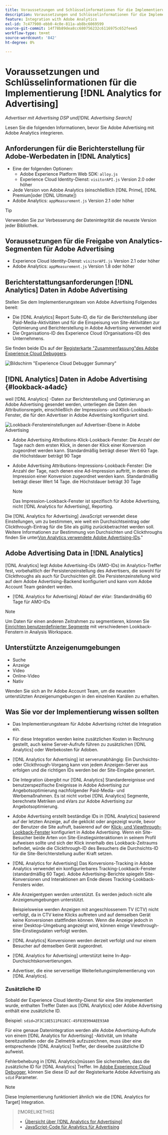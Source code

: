 ```yaml
---
title: Voraussetzungen und Schlüsselinformationen für die Implementierung [!DNL Analytics for Advertising]
description: Voraussetzungen und Schlüsselinformationen für die Implementierung [!DNL Analytics for Advertising]
feature: Integration with Adobe Analytics
exl-id: 7c477900-ebb0-4c0e-811a-ab8bc6069599
source-git-commit: 14f78b89dea8cc680756232c6116975c652feee5
workflow-type: tm+mt
source-wordcount: '842'
ht-degree: 0%

---
```


# Voraussetzungen und Schlüsselinformationen für die Implementierung [!DNL Analytics for Advertising]

*Advertiser mit Advertising DSP und[!DNL Advertising Search]*

Lesen Sie die folgenden Informationen, bevor Sie Adobe Advertising mit Adobe Analytics integrieren.

## Anforderungen für die Berichterstellung für Adobe-Werbedaten in [!DNL Analytics]

* Eine der folgenden Optionen:
   * Adobe Experience Platform Web SDK: `alloy.js`
   * Experience Cloud Identity-Dienst: `visitorAPI.js` Version 2.0 oder höher
* Jede Version von Adobe Analytics (einschließlich [!DNL Prime], [!DNL Premium]oder [!DNL Ultimate])
* Adobe Analytics: `appMeasurement.js` Version 2.1 oder höher

>[!TIP]
>
>Verwenden Sie zur Verbesserung der Datenintegrität die neueste Version jeder Bibliothek.

## Voraussetzungen für die Freigabe von Analytics-Segmenten für Adobe Advertising

* Experience Cloud Identity-Dienst: `visitorAPI.js` Version 2.1 oder höher
* Adobe Analytics: `appMeasurement.js` Version 1.8 oder höher

## Berichterstattungsanforderungen [!DNL Analytics] Daten in Adobe Advertising

Stellen Sie dem Implementierungsteam von Adobe Advertising Folgendes bereit:

* Die [!DNL Analytics] Report Suite-ID, die für die Berichterstellung über Paid-Media-Aktivitäten und für die Einspeisung von Site-Aktivitäten zur Optimierung und Berichterstellung in Adobe Advertising verwendet wird
* Die Organisations-ID des Experience Cloud (Organisations-ID) des Unternehmens.

Sie finden beide IDs auf der [Registerkarte &quot;Zusammenfassung&quot;des Adobe Experience Cloud Debuggers](https://experienceleague.adobe.com/docs/debugger/using-v2/summary.html).

![Bildschirm &quot;Experience Cloud Debugger Summary&quot;](/help/integrations/assets/a4adc-debugger-summary.png)

## [!DNL Analytics] Daten in Adobe Advertising {#lookback-a4adc}

weil [!DNL Analytics] -Daten zur Berichterstellung und Optimierung an Adobe Advertising gesendet werden, unterliegen die Daten den Attributionsregeln, einschließlich der Impressions- und Klick-Lookback-Fenster, die für den Advertiser in Adobe Advertising konfiguriert sind.

![Lookback-Fenstereinstellungen auf Advertiser-Ebene in Adobe Advertising](/help/integrations/assets/a4adc-lookbacks.png)

* Adobe Advertising Attributions-Klick-Lookback-Fenster: Die Anzahl der Tage nach dem ersten Klick, in denen der Klick einer Konversion zugeordnet werden kann. Standardmäßig beträgt dieser Wert 60 Tage. die Höchstdauer beträgt 90 Tage
* Adobe Advertising Attributions-Impressions-Lookback-Fenster: Die Anzahl der Tage, nach denen eine Ad-Impression auftritt, in denen die Impression einer Konversion zugeordnet werden kann. Standardmäßig beträgt dieser Wert 14 Tage. die Höchstdauer beträgt 30 Tage

   >[!NOTE]
   >
   > Das Impression-Lookback-Fenster ist spezifisch für Adobe Advertising, nicht [!DNL Analytics for Advertising], Reporting.

Die [!DNL Analytics for Advertising] JavaScript verwendet diese Einstellungen, um zu bestimmen, wie weit ein Durchsichtseintrag oder Clickthrough-Eintrag für die Site als gültig zurückbetrachtet werden soll. Weitere Informationen zur Bestimmung von Durchsichten und Clickthroughs finden Sie unter[Von Analytics verwendete Adobe Advertising-IDs](ids.md).&quot;

## Adobe Advertising Data in [!DNL Analytics]

[!DNL Analytics] legt Adobe Advertising-IDs (AMO-IDs) im Analytics-Treffer fest, vorbehaltlich der Persistenzeinstellung des Advertisers, die sowohl für Clickthroughs als auch für Durchsichten gilt. Die Persistenzeinstellung wird auf dem Adobe Advertising-Backend konfiguriert und kann vom Adobe Account Team geändert werden.

* [!DNL Analytics for Advertising] Ablauf der eVar: Standardmäßig 60 Tage für AMO-IDs

>[!NOTE]
>
>Um Daten für einen anderen Zeitrahmen zu segmentieren, können Sie [Einrichten benutzerdefinierter Segmente](https://experienceleague.adobe.com/docs/analytics/components/segmentation/segmentation-workflow/seg-build.html) mit verschiedenen Lookback-Fenstern in Analysis Workspace.

## Unterstützte Anzeigenumgebungen

* Suche
* Anzeige
* Video
* Online-Video
* Nativ

Wenden Sie sich an Ihr Adobe Account Team, um die neuesten unterstützten Anzeigenumgebungen in den einzelnen Kanälen zu erhalten.

## Was Sie vor der Implementierung wissen sollten

* Das Implementierungsteam für Adobe Advertising richtet die Integration ein.

* Für diese Integration werden keine zusätzlichen Kosten in Rechnung gestellt, auch keine Server-Aufrufe führen zu zusätzlichen [!DNL Analytics] oder Werbekosten für Adoben.

* [!DNL Analytics for Advertising] ist serverunabhängig: Ein Durchsichts- oder Clickthrough-Vorgang kann von jedem Anzeigen-Server aus erfolgen und die richtigen IDs werden bei der Site-Eingabe generiert.

* Die Integration übergibt nur [!DNL Analytics] Standardereignisse und benutzerspezifische Ereignisse in Adobe Advertising zur Angebotsoptimierung nachfolgender Paid-Media- und Werbemaßnahmen. Es ist nicht vorbei [!DNL Analytics] Segmente, berechnete Metriken und eVars zur Adobe Advertising zur Angebotsoptimierung.

* Adobe Advertising erstellt beständige IDs in [!DNL Analytics] basierend auf der letzten Anzeige, auf die geklickt oder angezeigt wurde, bevor der Benutzer die Site aufruft, basierend auf der [Klick- und Viewthrough-Lookback-Fenster](#lookback-a4adc) konfiguriert in Adobe Advertising. Wenn ein Site-Besucher beide Arten von Site-Einstiegsinteraktionen in seinem Profil aufweisen sollte und sich der Klick innerhalb des Lookback-Zeitraums befindet, würde die Clickthrough-ID des Besuchers die Durchsichts-ID für die Site-Berichterstellung außer Kraft setzen.

* [!DNL Analytics for Advertising] Das Konversions-Tracking in Adobe Analytics verwendet ein konfigurierbares Tracking-Lookback-Fenster (standardmäßig 60 Tage). Adobe Advertising-Berichte spiegeln Site-Konversionen und Interaktionen am Ende dieses Tracking-Lookback-Fensters wider.

* Alle Anzeigentypen werden unterstützt. Es werden jedoch nicht alle Anzeigenumgebungen unterstützt.

   Beispielsweise werden Anzeigen mit angeschlossenem TV (CTV) nicht verfolgt, da in CTV keine Klicks auftreten und auf demselben Gerät keine Konversionen stattfinden können. Wenn die Anzeige jedoch in einer Desktop-Umgebung angezeigt wird, können einige Viewthrough-Site-Einstiegsdaten verfolgt werden.

* [!DNL Analytics] Konversionen werden derzeit verfolgt und nur einem Besucher auf demselben Gerät zugeordnet.

* [!DNL Analytics for Advertising] unterstützt keine In-App-Durchsichtskonvertierungen.

* Advertiser, die eine serverseitige Weiterleitungsimplementierung von [!DNL Analytics].

### Zusätzliche ID

Sobald der Experience Cloud Identity-Dienst für eine Site implementiert wurde, enthalten Treffer Daten aus [!DNL Analytics] oder Adobe Advertising enthält eine zusätzliche ID.

Beispiel: `sdid=2F3C18E511F618CC-45F83E994AEE93A0`

Für eine genaue Datenintegration werden alle Adobe Advertising-Aufrufe von einem [!DNL Analytics for Advertising] -Aktivität, um Inhalte bereitzustellen oder die Zielmetrik aufzuzeichnen, muss über eine entsprechende [!DNL Analytics] Treffer, der dieselbe zusätzliche ID aufweist.

Fehlerbehebung in [!DNL Analytics]müssen Sie sicherstellen, dass die zusätzliche ID für [!DNL Analytics] Treffer. Im [Adobe Experience Cloud Debugger](https://experienceleague.adobe.com/docs/debugger/using-v2/summary.html), können Sie diese ID auf der Registerkarte Adobe Advertising als `sdid` Parameter.

>[!NOTE]
>
> Diese Implementierung funktioniert ähnlich wie die [!DNL Analytics for Target] Integration.

>[!MORELIKETHIS]
>
>* [Übersicht über [!DNL Analytics for Advertising]](overview.md)
>* [JavaScript-Code für Analytics für Advertising](/help/integrations/analytics/javascript.md)

